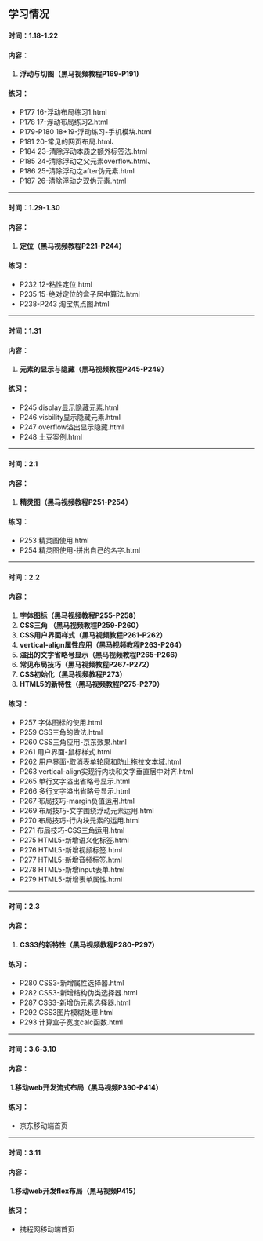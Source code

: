 ## 学习情况

#### 时间：1.18-1.22

#### 内容：

1. **浮动与切图（黑马视频教程P169-P191)**

#### 练习：

- P177 16-浮动布局练习1.html
- P178 17-浮动布局练习2.html
- P179-P180 18+19-浮动练习-手机模块.html
- P181 20-常见的网页布局.html、
- P184 23-清除浮动本质之额外标签法.html
- P185 24-清除浮动之父元素overflow.html、
- P186 25-清除浮动之after伪元素.html
- P187 26-清除浮动之双伪元素.html

------

#### 时间：1.29-1.30

#### 内容：

1. **定位（黑马视频教程P221-P244）**

#### 练习：

- P232 12-粘性定位.html
- P235 15-绝对定位的盒子居中算法.html
- P238-P243 淘宝焦点图.html

------

#### 时间：1.31

#### 内容：

1. **元素的显示与隐藏（黑马视频教程P245-P249）**

#### 练习：

- P245 display显示隐藏元素.html
- P246 visbility显示隐藏元素.html
- P247 overflow溢出显示隐藏.html
- P248 土豆案例.html

------

#### 时间：2.1

#### 内容：

1. **精灵图（黑马视频教程P251-P254）**

#### 练习：

- P253 精灵图使用.html
- P254 精灵图使用-拼出自己的名字.html

------

#### 时间：2.2

#### 内容：

1. **字体图标（黑马视频教程P255-P258）**
2. **CSS三角 （黑马视频教程P259-P260）**
3. **CSS用户界面样式（黑马视频教程P261-P262）**	
4. **vertical-align属性应用（黑马视频教程P263-P264）**	
5. **溢出的文字省略号显示（黑马视频教程P265-P266）**
6. **常见布局技巧（黑马视频教程P267-P272）**
7. **CSS初始化（黑马视频教程P273）**
8. **HTML5的新特性（黑马视频教程P275-P279）**

#### 练习：

- P257 字体图标的使用.html
- P259 CSS三角的做法.html
- P260 CSS三角应用-京东效果.html
- P261 用户界面-鼠标样式.html
- P262 用户界面-取消表单轮廓和防止拖拉文本域.html
- P263 vertical-align实现行内块和文字垂直居中对齐.html
- P265 单行文字溢出省略号显示.html
- P266 多行文字溢出省略号显示.html
- P267 布局技巧-margin负值运用.html
- P269 布局技巧-文字围绕浮动元素运用.html 
- P270 布局技巧-行内块元素的运用.html
- P271 布局技巧-CSS三角运用.html
- P275 HTML5-新增语义化标签.html
- P276 HTML5-新增视频标签.html
- P277 HTML5-新增音频标签.html
- P278 HTML5-新增input表单.html
- P279 HTML5-新增表单属性.html

------

#### 时间：2.3

#### 内容：

1. **CSS3的新特性（黑马视频教程P280-P297）**

  #### 练习：

- P280 CSS3-新增属性选择器.html
- P282 CSS3-新增结构伪类选择器.html
- P287 CSS3-新增伪元素选择器.html
- P292 CSS3图片模糊处理.html
- P293 计算盒子宽度calc函数.html

------

#### 时间：3.6-3.10

#### 内容：

​	1.**移动web开发流式布局（黑马视频P390-P414）**

#### 练习：

- 京东移动端首页

------

#### 时间：3.11

#### 内容：

​	1.**移动web开发flex布局（黑马视频P415）**

#### 练习：

- 携程网移动端首页